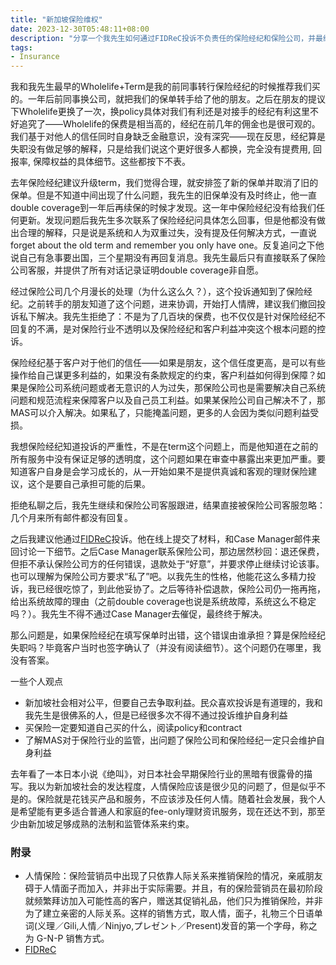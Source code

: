 ```yaml
---
title: "新加坡保险维权"
date: 2023-12-30T05:48:11+08:00
description: "分享一个我先生如何通过FIDReC投诉不负责任的保险经纪和保险公司，并最终维权成功的案例。"
tags: 
- Insurance
---
```


我和我先生最早的Wholelife+Term是我的前同事转行保险经纪的时候推荐我们买的。一年后前同事换公司，就把我们的保单转手给了他的朋友。之后在朋友的提议下Wholelife更换了一次，换policy具体对我们有利还是对接手的经纪有利这里不好追究了——Wholelife的保费是相当高的，经纪在前几年的佣金也是很可观的。我们基于对他人的信任同时自身缺乏金融意识，没有深究——现在反思，经纪算是失职没有做足够的解释，只是给我们说这个更好很多人都换，完全没有提费用, 回报率, 保障权益的具体细节。这些都按下不表。

去年保险经纪建议升级term，我们觉得合理，就安排签了新的保单并取消了旧的保单。但是不知道中间出现了什么问题，我先生的旧保单没有及时终止，他一直double coverage到一年后再续保的时候才发现。这一年中保险经纪没有给我们任何更新。发现问题后我先生多次联系了保险经纪问具体怎么回事，但是他都没有做出合理的解释，只是说是系统和人为双重过失，没有提及任何解决方式，一直说forget about the old term and remember you only have one。反复追问之下他说自己有急事要出国，三个星期没有再回复消息。我先生最后只有直接联系了保险公司客服，并提供了所有对话记录证明double coverage非自愿。

经过保险公司几个月漫长的处理（为什么这么久？），这个投诉通知到了保险经纪。之前转手的朋友知道了这个问题，进来协调，开始打人情牌，建议我们撤回投诉私下解决。我先生拒绝了：不是为了几百块的保费，也不仅仅是针对保险经纪不回复的不满，是对保险行业不透明以及保险经纪和客户利益冲突这个根本问题的控诉。

保险经纪基于客户对于他们的信任——如果是朋友，这个信任度更高，是可以有些操作给自己谋更多利益的，如果没有条款规定的约束，客户利益如何得到保障？如果是保险公司系统问题或者无意识的人为过失，那保险公司也是需要解决自己系统问题和规范流程来保障客户以及自己员工利益。如果某保险公司自己解决不了，那MAS可以介入解决。如果私了，只能掩盖问题，更多的人会因为类似问题利益受损。

我想保险经纪知道投诉的严重性，不是在term这个问题上，而是他知道在之前的所有服务中没有保证足够的透明度，这个问题如果在审查中暴露出来更加严重。要知道客户自身是会学习成长的，从一开始如果不是提供真诚和客观的理财保险建议，这个是要自己承担可能的后果。

拒绝私聊之后，我先生继续和保险公司客服跟进，结果直接被保险公司客服忽略：几个月来所有邮件都没有回复。

之后我建议他通过[FIDReC](https://www.fidrec.com.sg/)投诉。他在线上提交了材料，和Case Manager邮件来回讨论一下细节。之后Case Manager联系保险公司，那边居然秒回：退还保费，但拒不承认保险公司方的任何错误，退款处于“好意”，并要求停止继续讨论该事。也可以理解为保险公司方要求“私了”吧。以我先生的性格，他能花这么多精力投诉，我已经很吃惊了，到此他妥协了。之后等待补偿退款，保险公司仍一拖再拖，给出系统故障的理由（之前double coverage也说是系统故障，系统这么不稳定吗？）。我先生不得不通过Case Manager去催促，最终终于解决。

那么问题是，如果保险经纪在填写保单时出错，这个错误由谁承担？算是保险经纪失职吗？毕竟客户当时也签字确认了（并没有阅读细节）。这个问题仍在哪里，我没有答案。

一些个人观点
- 新加坡社会相对公平，但要自己去争取利益。民众喜欢投诉是有道理的，我和我先生是很佛系的人，但是已经很多次不得不通过投诉维护自身利益
- 买保险一定要知道自己买的什么，阅读policy和contract
- 了解MAS对于保险行业的监管，出问题了保险公司和保险经纪一定只会维护自身利益

去年看了一本日本小说《绝叫》，对日本社会早期保险行业的黑暗有很露骨的描写。我以为新加坡社会的发达程度，人情保险应该是很少见的问题了，但是似乎不是的。保险就是花钱买产品和服务，不应该涉及任何人情。随着社会发展，我个人是希望能有更多适合普通人和家庭的fee-only理财资讯服务，现在还达不到，那至少由新加坡足够成熟的法制和监管体系来约束。


### 附录

- 人情保险：保险营销员中出现了只依靠人际关系来推销保险的情况，亲戚朋友碍于人情面子而加入，并非出于实际需要。并且，有的保险营销员在最初阶段就频繁拜访加入可能性高的客户，赠送其促销礼品，他们只为推销保险，并非为了建立亲密的人际关系。这样的销售方式，取人情，面子，礼物三个日语单词(义理／Gili,人情／Ninjyo,プレゼント／Present)发音的第一个字母，称之为 G-N-P 销售方式。
- [FIDReC](https://www.fidrec.com.sg/)